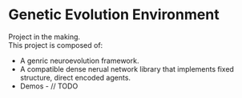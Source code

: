 # Genetic Evolution Environment
Project in the making.\
This project is composed of:
- A genric neuroevolution framework.
- A compatible dense nerual network library that implements fixed structure, direct encoded agents.
- Demos - // TODO